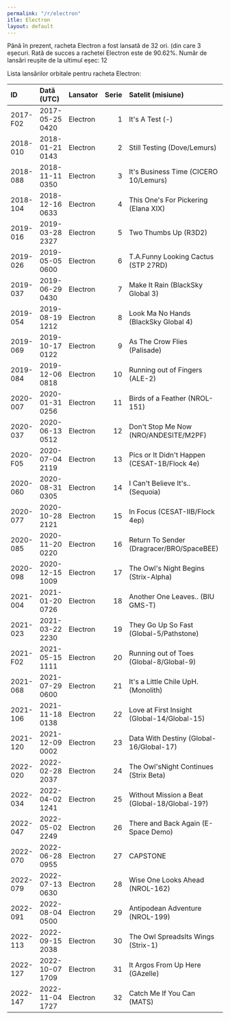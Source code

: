 ```yaml
---
permalink: "/r/electron"
itle: Electron
layout: default
---
```


Până în prezent, racheta Electron a fost lansată de 32 ori.
(din care 3 eșecuri.
Rată de succes a rachetei Electron este de 90.62%.
Număr de lansări reușite de la ultimul eșec: 12

Lista lansărilor orbitale pentru racheta Electron:


| ID       | Dată (UTC)      | Lansator   |   Serie | Satelit (misiune)                             | Or   | Centru     | R   |
|:---------|:----------------|:-----------|--------:|:----------------------------------------------|:-----|:-----------|:----|
| 2017-F02 | 2017-05-25 0420 | Electron   |       1 | It's A Test (-)                               | US   | MAHIA+LC1A | F   |
| 2018-010 | 2018-01-21 0143 | Electron   |       2 | Still Testing (Dove/Lemurs)                   | US   | MAHIA+LC1A | S   |
| 2018-088 | 2018-11-11 0350 | Electron   |       3 | It's Business Time (CICERO 10/Lemurs)         | US   | MAHIA+LC1A | S   |
| 2018-104 | 2018-12-16 0633 | Electron   |       4 | This One's For Pickering (Elana XIX)          | US   | MAHIA+LC1A | S   |
| 2019-016 | 2019-03-28 2327 | Electron   |       5 | Two Thumbs Up (R3D2)                          | US   | MAHIA+LC1A | S   |
| 2019-026 | 2019-05-05 0600 | Electron   |       6 | T.A.Funny Looking Cactus (STP 27RD)           | US   | MAHIA+LC1A | S   |
| 2019-037 | 2019-06-29 0430 | Electron   |       7 | Make It Rain (BlackSky Global 3)              | US   | MAHIA+LC1A | S   |
| 2019-054 | 2019-08-19 1212 | Electron   |       8 | Look Ma No Hands (BlackSky Global 4)          | US   | MAHIA+LC1A | S   |
| 2019-069 | 2019-10-17 0122 | Electron   |       9 | As The Crow Flies (Palisade)                  | US   | MAHIA+LC1A | S   |
| 2019-084 | 2019-12-06 0818 | Electron   |      10 | Running out of Fingers (ALE-2)                | US   | MAHIA+LC1A | S   |
| 2020-007 | 2020-01-31 0256 | Electron   |      11 | Birds of a Feather (NROL-151)                 | US   | MAHIA+LC1A | S   |
| 2020-037 | 2020-06-13 0512 | Electron   |      12 | Don't Stop Me Now (NRO/ANDESITE/M2PF)         | US   | MAHIA+LC1A | S   |
| 2020-F05 | 2020-07-04 2119 | Electron   |      13 | Pics or It Didn't Happen (CESAT-1B/Flock 4e)  | US   | MAHIA+LC1A | F   |
| 2020-060 | 2020-08-31 0305 | Electron   |      14 | I Can't Believe It's.. (Sequoia)              | US   | MAHIA+LC1A | S   |
| 2020-077 | 2020-10-28 2121 | Electron   |      15 | In Focus (CESAT-IIB/Flock 4ep)                | US   | MAHIA+LC1A | S   |
| 2020-085 | 2020-11-20 0220 | Electron   |      16 | Return To Sender (Dragracer/BRO/SpaceBEE)     | US   | MAHIA+LC1A | S   |
| 2020-098 | 2020-12-15 1009 | Electron   |      17 | The Owl's Night Begins (Strix-Alpha)          | US   | MAHIA+LC1A | S   |
| 2021-004 | 2021-01-20 0726 | Electron   |      18 | Another One Leaves.. (BIU GMS-T)              | US   | MAHIA+LC1A | S   |
| 2021-023 | 2021-03-22 2230 | Electron   |      19 | They Go Up So Fast (Global-5/Pathstone)       | US   | MAHIA+LC1A | S   |
| 2021-F02 | 2021-05-15 1111 | Electron   |      20 | Running out of Toes (Global-8/Global-9)       | US   | MAHIA+LC1A | F   |
| 2021-068 | 2021-07-29 0600 | Electron   |      21 | It's a Little Chile UpH. (Monolith)           | US   | MAHIA+LC1A | S   |
| 2021-106 | 2021-11-18 0138 | Electron   |      22 | Love at First Insight (Global-14/Global-15)   | US   | MAHIA+LC1A | S   |
| 2021-120 | 2021-12-09 0002 | Electron   |      23 | Data With Destiny (Global-16/Global-17)       | US   | MAHIA+LC1A | S   |
| 2022-020 | 2022-02-28 2037 | Electron   |      24 | The Owl'sNight Continues (Strix Beta)         | US   | MAHIA+LC1B | S   |
| 2022-034 | 2022-04-02 1241 | Electron   |      25 | Without Mission a Beat (Global-18/Global-19?) | US   | MAHIA+LC1A | S   |
| 2022-047 | 2022-05-02 2249 | Electron   |      26 | There and Back Again (E-Space Demo)           | US   | MAHIA+LC1A | S   |
| 2022-070 | 2022-06-28 0955 | Electron   |      27 | CAPSTONE                                      | US   | MAHIA+LC1B | S   |
| 2022-079 | 2022-07-13 0630 | Electron   |      28 | Wise One Looks Ahead (NROL-162)               | US   | MAHIA+LC1A | S   |
| 2022-091 | 2022-08-04 0500 | Electron   |      29 | Antipodean Adventure (NROL-199)               | US   | MAHIA+LC1B | S   |
| 2022-113 | 2022-09-15 2038 | Electron   |      30 | The Owl SpreadsIts Wings (Strix-1)            | US   | MAHIA+LC1B | S   |
| 2022-127 | 2022-10-07 1709 | Electron   |      31 | It Argos From Up Here (GAzelle)               | US   | MAHIA+LC1B | S   |
| 2022-147 | 2022-11-04 1727 | Electron   |      32 | Catch Me If You Can (MATS)                    | US   | MAHIA+LC1B | S   |

